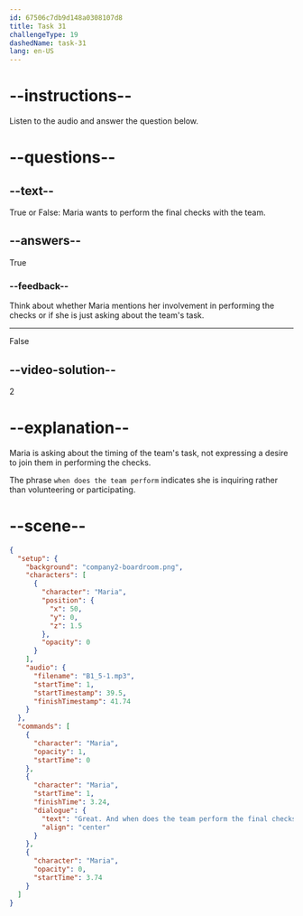```yaml
---
id: 67506c7db9d148a0308107d8
title: Task 31
challengeType: 19
dashedName: task-31
lang: en-US
---
```

<!-- (Audio) Maria: Great, and when does the team perform the final checks? -->

# --instructions--

Listen to the audio and answer the question below.

# --questions--

## --text--

True or False: Maria wants to perform the final checks with the team.

## --answers--

True

### --feedback--

Think about whether Maria mentions her involvement in performing the checks or if she is just asking about the team's task.

---

False

## --video-solution--

2

# --explanation--

Maria is asking about the timing of the team's task, not expressing a desire to join them in performing the checks. 

The phrase `when does the team perform` indicates she is inquiring rather than volunteering or participating.

# --scene--

```json
{
  "setup": {
    "background": "company2-boardroom.png",
    "characters": [
      {
        "character": "Maria",
        "position": {
          "x": 50,
          "y": 0,
          "z": 1.5
        },
        "opacity": 0
      }
    ],
    "audio": {
      "filename": "B1_5-1.mp3",
      "startTime": 1,
      "startTimestamp": 39.5,
      "finishTimestamp": 41.74
    }
  },
  "commands": [
    {
      "character": "Maria",
      "opacity": 1,
      "startTime": 0
    },
    {
      "character": "Maria",
      "startTime": 1,
      "finishTime": 3.24,
      "dialogue": {
        "text": "Great. And when does the team perform the final checks?",
        "align": "center"
      }
    },
    {
      "character": "Maria",
      "opacity": 0,
      "startTime": 3.74
    }
  ]
}
```
